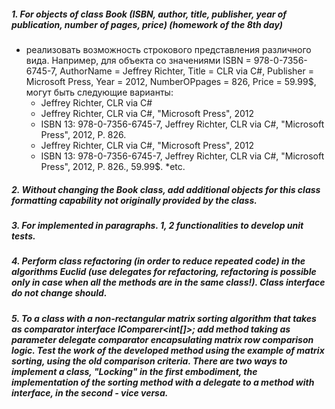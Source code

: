 ##### 1. For objects of class Book (ISBN, author, title, publisher, year of publication, number of pages, price) (homework of the 8th day)
+ реализовать возможность строкового представления различного вида.
Например, для объекта со значениями ISBN = 978-0-7356-6745-7, AuthorName
= Jeffrey Richter, Title = CLR via C#, Publisher = Microsoft Press, Year = 2012,
NumberOPpages = 826, Price = 59.99$, могут быть следующие варианты:
  * Jeffrey Richter, CLR via C#
  * Jeffrey Richter, CLR via C#, &quot;Microsoft Press&quot;, 2012
  * ISBN 13: 978-0-7356-6745-7, Jeffrey Richter, CLR via C#, &quot;Microsoft Press&quot;,
  2012, P. 826.
  * Jeffrey Richter, CLR via C#, &quot;Microsoft Press&quot;, 2012
  * ISBN 13: 978-0-7356-6745-7, Jeffrey Richter, CLR via C#, &quot;Microsoft Press&quot;,
  2012, P. 826., 59.99$.
  *etc.
  
##### 2. Without changing the Book class, add additional objects for this class formatting capability not originally provided by the class.

##### 3. For implemented in paragraphs. 1, 2 functionalities to develop unit tests. 
##### 4. Perform class refactoring (in order to reduce repeated code) in the algorithms Euclid (use delegates for refactoring, refactoring is possible only in case when all the methods are in the same class!). Class interface do not change should.

##### 5. To a class with a non-rectangular matrix sorting algorithm that takes as comparator interface IComparer<int[]>; add method taking as parameter delegate comparator encapsulating matrix row comparison logic. Test the work of the developed method using the example of matrix sorting, using the old comparison criteria. There are two ways to implement a class, "Locking" in the first embodiment, the implementation of the sorting method with a delegate to a method with interface, in the second - vice versa.
